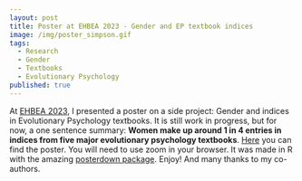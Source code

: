 ```yaml
---
layout: post
title: Poster at EHBEA 2023 - Gender and EP textbook indices
image: /img/poster_simpson.gif
tags:
  - Research
  - Gender
  - Textbooks
  - Evolutionary Psychology
published: true
---
```


At [EHBEA 2023](https://ehbea2023.wixsite.com/ehbea-2023/), I presented a poster on a side project: Gender and indices in Evolutionary Psychology textbooks. It is still work in progress, but for now, a one sentence summary: **Women make up around 1 in 4 entries in indices from five major evolutionary psychology textbooks**. [Here](https://tvpollet.github.io/Poster_gender_portrait.html) you can find the poster. You will need to use zoom in your browser. It was made in R with the amazing [posterdown package](https://github.com/brentthorne/posterdown/wiki/posterdown_betterport#introduction). Enjoy! And many thanks to my co-authors.